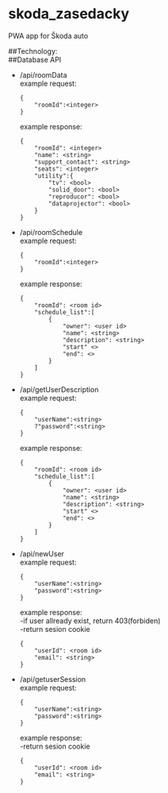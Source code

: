 # skoda_zasedacky
PWA app for Škoda auto

##Technology:<br/>
##Database API
- /api/roomData<br/>
    example request:
    ```
    {
        "roomId":<integer>
    }
    ```
    example response:
    ```
    {   
        "roomId": <integer>
        "name": <string>
        "support_contact": <string>
        "seats": <integer>
        "utility":{
            "tv": <bool>
            "solid_door": <bool>
            "reproducor": <bool>
            "dataprojector": <bool>
        }
    }
    ```
- /api/roomSchedule <br/>
    example request:
    ```
    {
        "roomId":<integer>
    }
    ```
    example response:
    ```
    {   
        "roomId": <room id>
        "schedule_list":[
            {
                "owner": <user id>
                "name": <string>
                "description": <string>
                "start" <>
                "end": <>
            }
        ]
    }
    ```
- /api/getUserDescription<br/>
    example request:
    ```
    {
        "userName":<string>
        ?"password":<string>
    }
    ```
    example response:
    ```
    {   
        "roomId": <room id>
        "schedule_list":[
            {
                "owner": <user id>
                "name": <string>
                "description": <string>
                "start" <>
                "end": <>
            }
        ]
    }
    ```
- /api/newUser<br/>
    example request:
    ```
    {
        "userName":<string>
        "password":<string>
    }
    ```
    example response:<br/>
        -if user allready exist, return 403(forbiden)<br/>
        -return sesion cookie
    ```
    {   
        "userId": <room id>
        "email": <string>
    }
    ```
- /api/getuserSession<br/>
    example request:
    ```
    {
        "userName":<string>
        "password":<string>
    }
    ```
    example response:<br/>
        -return sesion cookie
    ```
    {   
        "userId": <room id>
        "email": <string>
    }
    ```
